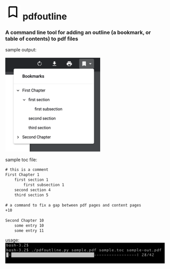 # ![](img/bookmark_border-24px.svg) pdfoutline
### A command line tool for adding an outline (a bookmark, or table of contents) to pdf files


sample output:<br><br>
<img src="img/demo-output.png" width="300" style="margin:auto">


sample toc file:
```
# this is a comment
First Chapter 1
    first section 1
        first subsection 1
    second section 4
    third section 5

# a command to fix a gap between pdf pages and content pages
+10

Second Chapter 10
    some entry 10
    some entry 11
```

usage:
![`pdfoutline in.pdf in.toc out.pdf`](img/demo.png)
